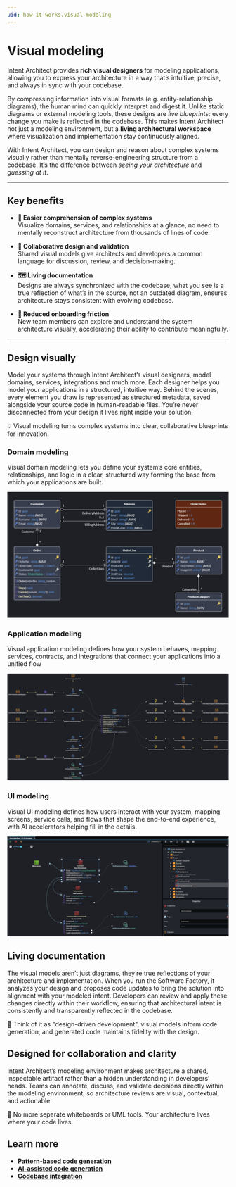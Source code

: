 ```yaml
---
uid: how-it-works.visual-modeling
---
```


# Visual modeling

Intent Architect provides **rich visual designers** for modeling applications, allowing you to express your architecture in a way that’s intuitive, precise, and always in sync with your codebase.  

By compressing information into visual formats (e.g. entity-relationship diagrams), the human mind can quickly interpret and digest it. Unlike static diagrams or external modeling tools, these designs are *live blueprints*: every change you make is reflected in the codebase. This makes Intent Architect not just a modeling environment, but a **living architectural workspace** where visualization and implementation stay continuously aligned.

With Intent Architect, you can design and reason about complex systems visually rather than mentally reverse-engineering structure from a codebase. It’s the difference between *seeing your architecture* and *guessing at it*.

---

## Key benefits

- **🧠 Easier comprehension of complex systems**  
  Visualize domains, services, and relationships at a glance, no need to mentally reconstruct architecture from thousands of lines of code.

- **🤝 Collaborative design and validation**  
  Shared visual models give architects and developers a common language for discussion, review, and decision-making.

- **🗺️ Living documentation**  
  Designs are always synchronized with the codebase, what you see is a true reflection of what’s in the source, not an outdated diagram, ensures architecture stays consistent with evolving codebase.

- **🚀 Reduced onboarding friction**  
  New team members can explore and understand the system architecture visually, accelerating their ability to contribute meaningfully.

---

## Design visually

Model your systems through Intent Architect’s visual designers, model domains, services, integrations and much more.
Each designer helps you model your applications in a structured, intuitive way. Behind the scenes, every element you draw is represented as structured metadata, saved alongside your source code in human-readable files. You’re never disconnected from your design it lives right inside your solution.

💡 Visual modeling turns complex systems into clear, collaborative blueprints for innovation.

### Domain modeling

Visual domain modeling lets you define your system’s core entities, relationships, and logic in a clear, structured way forming the base from which your applications are built.

![Domain modeling](images/domain-modeling.png)

### Application modeling

Visual application modeling defines how your system behaves, mapping services, contracts, and integrations that connect your applications into a unified flow

![Application modeling](images/applicaiton-modeling.png)

### UI modeling

Visual UI modeling defines how users interact with your system, mapping screens, service calls, and flows that shape the end-to-end experience, with AI accelerators helping fill in the details.

![UI Modeling](images/ui-modeling.png)

## Living documentation

The visual models aren’t just diagrams, they’re true reflections of your architecture and implementation.
When you run the Software Factory, it analyzes your design and proposes code updates to bring the solution into alignment with your modeled intent.
Developers can review and apply these changes directly within their workflow, ensuring that architectural intent is consistently and transparently reflected in the codebase.

🔄 Think of it as "design-driven development", visual models inform code generation, and generated code maintains fidelity with the design.

## Designed for collaboration and clarity

Intent Architect’s modeling environment makes architecture a shared, inspectable artifact rather than a hidden understanding in developers’ heads.
Teams can annotate, discuss, and validate decisions directly within the modeling environment, so architecture reviews are visual, contextual, and actionable.

👥 No more separate whiteboards or UML tools. Your architecture lives where your code lives.

## Learn more

- **[Pattern-based code generation](xref:how-it-works.deterministic-codegen)**
- **[AI-assisted code generation](xref:how-it-works.non-deterministic-codegen)**
- **[Codebase integration](xref:how-it-works.codebase-integration)**
